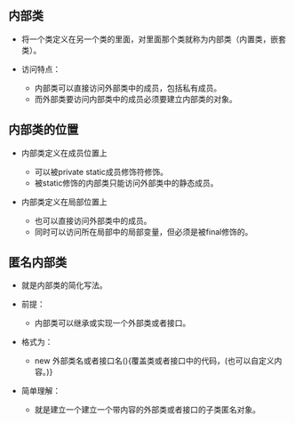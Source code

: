 ## 内部类

* 将一个类定义在另一个类的里面，对里面那个类就称为内部类（内置类，嵌套类）。

* 访问特点：
	* 内部类可以直接访问外部类中的成员，包括私有成员。
	* 而外部类要访问内部类中的成员必须要建立内部类的对象。

## 内部类的位置

* 内部类定义在成员位置上
	* 可以被private static成员修饰符修饰。
	* 被static修饰的内部类只能访问外部类中的静态成员。

* 内部类定义在局部位置上
	* 也可以直接访问外部类中的成员。
	* 同时可以访问所在局部中的局部变量，但必须是被final修饰的。

## 匿名内部类

* 就是内部类的简化写法。

* 前提：
	* 内部类可以继承或实现一个外部类或者接口。

* 格式为：
	* new 外部类名或者接口名(){覆盖类或者接口中的代码，(也可以自定义内容。)}

* 简单理解：
	* 就是建立一个建立一个带内容的外部类或者接口的子类匿名对象。